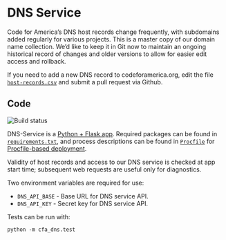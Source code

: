 DNS Service
===========

Code for America’s DNS host records change frequently, with subdomains added
regularly for various projects. This is a master copy of our domain name
collection. We’d like to keep it in Git now to maintain an ongoing historical
record of changes and older versions to allow for easier edit access and
rollback.

If you need to add a new DNS record to codeforamerica.org, edit the file
[`host-records.csv`](host-records.csv) and submit a pull request via Github.

Code
----

![Build status](https://travis-ci.org/codeforamerica/DNS-Service.svg)

DNS-Service is a [Python + Flask app](https://github.com/codeforamerica/howto/blob/master/Python-Virtualenv.md).
Required packages can be found in [`requirements.txt`](requirements.txt),
and process descriptions can be found in [`Procfile`](Procfile) for
[Procfile-based deployment](https://github.com/codeforamerica/howto/blob/master/Procfile.md).

Validity of host records and access to our DNS service is checked at app start
time; subsequent web requests are useful only for diagnostics.

Two environment variables are required for use:

* `DNS_API_BASE` - Base URL for DNS service API.
* `DNS_API_KEY` - Secret key for DNS service API.

Tests can be run with:

    python -m cfa_dns.test
